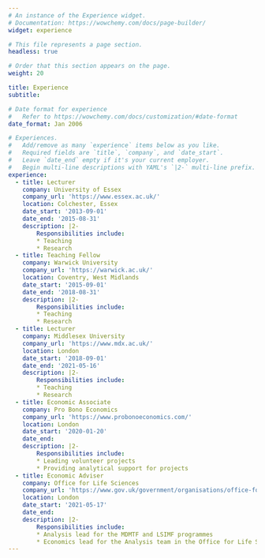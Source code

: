 ```yaml
---
# An instance of the Experience widget.
# Documentation: https://wowchemy.com/docs/page-builder/
widget: experience

# This file represents a page section.
headless: true

# Order that this section appears on the page.
weight: 20

title: Experience
subtitle:

# Date format for experience
#   Refer to https://wowchemy.com/docs/customization/#date-format
date_format: Jan 2006

# Experiences.
#   Add/remove as many `experience` items below as you like.
#   Required fields are `title`, `company`, and `date_start`.
#   Leave `date_end` empty if it's your current employer.
#   Begin multi-line descriptions with YAML's `|2-` multi-line prefix.
experience:
  - title: Lecturer
    company: University of Essex
    company_url: 'https://www.essex.ac.uk/'
    location: Colchester, Essex
    date_start: '2013-09-01'
    date_end: '2015-08-31'
    description: |2-
        Responsibilities include: 
        * Teaching
        * Research
  - title: Teaching Fellow
    company: Warwick University
    company_url: 'https://warwick.ac.uk/'
    location: Coventry, West Midlands
    date_start: '2015-09-01'
    date_end: '2018-08-31'
    description: |2-
        Responsibilities include:        
        * Teaching
        * Research
  - title: Lecturer
    company: Middlesex University
    company_url: 'https://www.mdx.ac.uk/'
    location: London
    date_start: '2018-09-01'
    date_end: '2021-05-16'
    description: |2-
        Responsibilities include:        
        * Teaching
        * Research
  - title: Economic Associate
    company: Pro Bono Economics
    company_url: 'https://www.probonoeconomics.com/'
    location: London
    date_start: '2020-01-20'
    date_end:
    description: |2-
        Responsibilities include:        
        * Leading volunteer projects
        * Providing analytical support for projects
  - title: Economic Adviser
    company: Office for Life Sciences
    company_url: 'https://www.gov.uk/government/organisations/office-for-life-sciences'
    location: London
    date_start: '2021-05-17'
    date_end:
    description: |2-
        Responsibilities include:        
        * Analysis lead for the MDMTF and LSIMF programmes
        * Economics lead for the Analysis team in the Office for Life Sciences
---
```

